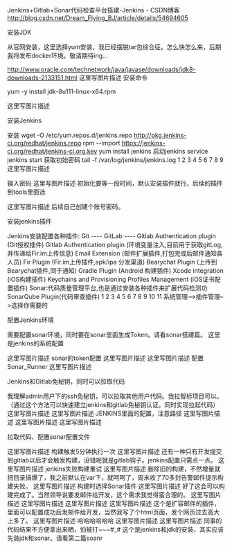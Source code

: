 Jenkins+Gitlab+Sonar代码检查平台搭建-Jenkins - CSDN博客 http://blog.csdn.net/Dream_Flying_BJ/article/details/54694605

安装JDK

从官网安装，这里选择yum安装，我已经摆脱tar包综合征。怎么快怎么来，后期我将发布docker环境。敬请期待ing…

http://www.oracle.com/technetwork/java/javase/downloads/jdk8-downloads-2133151.html 
这里写图片描述
安装命令

yum -y install jdk-8u111-linux-x64.rpm

这里写图片描述

安装Jenkins

安装
    wget -O /etc/yum.repos.d/jenkins.repo http://pkg.jenkins-ci.org/redhat/jenkins.repo
    rpm --import https://jenkins-ci.org/redhat/jenkins-ci.org.key
    yum install jenkins
启动jenkins
    service jenkins start
获取初始密码
    tail -f /var/log/jenkins/jenkins.log
1
2
3
4
5
6
7
8
9
这里写图片描述

输入密码 
这里写图片描述
初始化要等一段时间，默认安装插件就行，后续的插件到tools里面选

这里写图片描述
后续自己创建个账号密码。

安装jenkins插件

Jenkins安装配置各种插件:
Git  ---- GitLab ---- Gitlab Authentication plugin  (Git授权插件)
Gitlab Authentication plugin (环境变量注入,目前用于获取gitLog,并传递给Fir.im上传信息)
Email Extension  (邮件扩展插件,打包完成后邮件通知各人员)
Fir Plugin  (Fir.im上传插件,apk/ipa 分发渠道)
Bearychat Plugin (上传到Bearychat插件,同于通知)
Gradle Plugin   (Android 构建插件)
Xcode integration  (iOS构建插件)
Keychains and Provisioning Profiles Management  (iOS证书配置插件)
Sonar:代码质量管理平台,也是通过安装各种插件来扩展代码检测功
SonarQube Plugin(代码审查插件)
1
2
3
4
5
6
7
8
9
10
11
系统管理–>插件管理–>选择你需要的

配置Jenkins环境

需要配置sonar环境，同时要在sonar里面生成Token。请看sonar搭建篇。 
这里是jenkins的系统配置

这里写图片描述
sonar的token配置 
这里写图片描述
这里写图片描述 
配置Sonar_Runner 
这里写图片描述

Jenkins和Gitlab免秘钥，同时可以拉取代码

我理解admin用户下的ssh免秘钥，可以拉取其他用户代码。我拉智标项目可以。（通过这个方法可以快速建立jenkins和gitlab免秘钥认证。同时实现拉起代码） 
这里写图片描述
这里写图片描述
JENKINS里面的配置，注意路径 
这里写图片描述
这里写图片描述
这里写图片描述

拉取代码、配置sonar配置文件

这里写图片描述
构建触发5分钟执行一次 
这里写图片描述
还有一种只有开发提交到gitlab以后才会触发构建，没错呢就是gitlab钩子。jenkins配置只需点一点。 
这里写图片描述
jenkins失败构建重试 
这里写图片描述
删除旧的构建，不然增量就把目录搞爆了，我之前默认在var下，就呵呵了，周末收了70多封告警邮件提示构建失败。 
这里写图片描述
构建时选择Sonar插件 
这里写图片描述
好了这会可以构建完成了。当然领导说要发邮件给开发，这个需求我觉得蛮合理的。 
这里写图片描述
这里写图片描述
这里写图片描述
这里写图片描述
这个是扩容邮件的插件，里面可以配置成功后发邮件给开发，当然我写了个html页面，发个网页过去高大上多了。 
这里写图片描述
哈哈哈哈哈哈 
这里写图片描述 
这里写图片描述
同事的代码结果不方便拿出来晒，怕被打~~~#_# 
这个是jenkins和jdk的安装，其实应该先装jdk和sonar。请看第二篇soanr